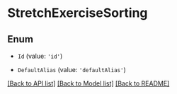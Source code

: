 # StretchExerciseSorting

## Enum


* `Id` (value: `'id'`)

* `DefaultAlias` (value: `'defaultAlias'`)


[[Back to API list]](../README.md#documentation-for-api-endpoints) [[Back to Model list]](../README.md#documentation-for-models) [[Back to README]](../README.md)
